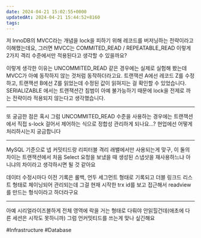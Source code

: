 ```yaml
---
date: 2024-04-21 15:02:55+0000
updatedAt: 2024-04-21 15:44:52+8160
tags: 
---
```

저 InnoDB의 MVCC라는 개념을 lock을 피하기 위해 레코드를 버저닝하는 전략이라고 이해했는데요, 그러면 MVCC는 COMMITED_READ / REPEATABLE_READ 이렇게 2가지 격리 수준에서만 적용된다고 생각할 수 있을까요?

이렇게 생각한 이유는
UNCOMMITED_READ 같은 경우에는 실제로 실험해 봤는데 MVCC가 아예 동작하지 않는 것처럼 동작하더라고요. 트랜잭션 A에선 레코드 Z를 수정하고, 트랜잭션 B에선 Z를 읽었는데 수정된 값이 읽혀지는 걸 확인할 수 있었습니다. SERIALIZABLE 에서는 트랜잭션간 침범이 아예 불가능하기 때문에 lock을 전제로 까는 전략이라 적용되지 않는다고 생각했습니다.

--- 

또 궁금한 점은 혹시 그럼 UNCOMMITED_READ 수준을 사용하는 경우에는 트랜잭션에서 직접 s-lock 걸어서 제어하는 식으로 정합성 관리하게 되나요...? 현업에선 어떻게 처리하시는지 궁금합니다

---

MySQL 기준으로 넵 커밋티드랑 리피터블 격리 래밸에서만 사용되는게 맞구, 이 둘의 차이는 트랜잭션에서 처음 Select 요청을 보냈을 때 생성된 스냅샷을 재사용하느냐 아니냐의 차이라고 생각하시면 될 것 같아요 

데이터 수정시마다 이전 기록은 롤백, 언두 세그먼트 형태로 기록되고 더블 링크드 리스트 형태로 체이닝되어 관리되는데 그걸 현재 시작한 trx id를 보고 접근해서 readview를 만드는 형식이라고 하더라구요

---
아예 시리얼라이즈블하게 전체 영역에 락을 거는 형태로 다뤄야 안읽힐건데(애초에 다른 세션은 시작도 못하니까) 그럼 언커밋티드를 쓰는게 맞나 싶긴해요

#Infrastructure 
#Database 